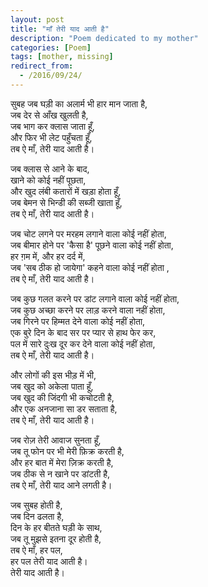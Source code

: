 ```yaml
---
layout: post
title: "माँ तेरी याद आती है"
description: "Poem dedicated to my mother"
categories: [Poem]
tags: [mother, missing]
redirect_from:
  - /2016/09/24/
---
```


सुबह जब घड़ी का अलार्म भी हार मान जाता है, <br/> 
जब देर से आँख खुलती है, <br/> 
जब भाग कर क्लास जाता हूँ, <br/> 
और फिर भी लेट पहुँचता हूँ, <br/> 
तब ऐ माँ, तेरी याद आती है।

जब क्लास से आने के बाद, <br/> 
खाने को कोई नहीं पूछता, <br/> 
और खुद लंबी कतारों में खड़ा होता हूँ, <br/> 
जब बेमन से भिन्डी की सब्जी खाता हूँ, <br/> 
तब ऐ माँ, तेरी याद आती है।

जब चोट लगने पर मरहम लगाने वाला कोई नहीं होता, <br/> 
जब बीमार होने पर 'कैसा है' पूछने वाला कोई नहीं होता, <br/> 
हर ग़म में, और हर दर्द में, <br/> 
जब 'सब ठीक हो जायेगा' कहने वाला कोई नहीं होता , <br/> 
तब ऐ माँ, तेरी याद आती है।

जब कुछ गलत करने पर डांट लगाने वाला कोई नहीं होता, <br/> 
जब कुछ अच्छा करने पर लाड़ करने वाला नहीं होता, <br/> 
जब गिरने पर हिम्मत देने वाला कोई नहीं होता, <br/> 
एक बुरे दिन के बाद सर पर प्यार से हाथ फेर कर, <br/> 
पल में सारे दुःख दूर कर देने वाला कोई नहीं होता, <br/> 
तब ऐ माँ, तेरी याद आती है।

और लोगों की इस भीड़ में भी, <br/> 
जब खुद को अकेला पाता हूँ, <br/> 
जब खुद की जिंदगी भी कचोटती है, <br/> 
और एक अनजाना सा डर सताता है, <br/> 
तब ऐ माँ, तेरी याद आती है।

जब रोज़ तेरी आवाज सुनता हूँ, <br/> 
जब तू फोन पर भी मेरी फ़िक्र करती है, <br/> 
और हर बात में मेरा ज़िक्र करती है, <br/> 
जब ठीक से न खाने पर डांटती है, <br/> 
तब ऐ माँ, तेरी याद आने लगती है।

जब सुबह होती है, <br/> 
जब दिन ढलता है, <br/> 
दिन के हर बीतते घड़ी के साथ, <br/> 
जब तू मुझसे इतना दूर होती है, <br/> 
तब ऐ माँ, हर पल, <br/> 
हर पल तेरी याद आती है। <br/> 
तेरी याद आती है।
